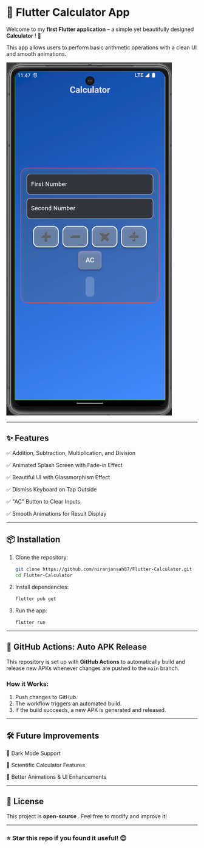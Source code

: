 
# 📱 Flutter Calculator App

Welcome to my **first Flutter application** – a simple yet beautifully designed  **Calculator** ! 🎉

This app allows users to perform basic arithmetic operations with a clean UI and smooth animations.

![Calculator Screenshot](/assets/image.png)

---

## ✨ Features

✅ Addition, Subtraction, Multiplication, and Division

✅ Animated Splash Screen with Fade-in Effect

✅ Beautiful UI with Glassmorphism Effect

✅ Dismiss Keyboard on Tap Outside

✅ "AC" Button to Clear Inputs

✅ Smooth Animations for Result Display

---

## 📦 Installation

1. Clone the repository:
   ```sh
   git clone https://github.com/niranjansah87/Flutter-Calculator.git
   cd Flutter-Calculator
   ```
2. Install dependencies:
   ```sh
   flutter pub get
   ```
3. Run the app:
   ```sh
   flutter run
   ```

---

## 🚀 GitHub Actions: Auto APK Release

This repository is set up with **GitHub Actions** to automatically build and release new APKs whenever changes are pushed to the `main` branch.

### How it Works:

1. Push changes to GitHub.
2. The workflow triggers an automated build.
3. If the build succeeds, a new APK is generated and released.

---

## 🛠️ Future Improvements

🔹 Dark Mode Support

🔹 Scientific Calculator Features

🔹 Better Animations & UI Enhancements

---

## 📜 License

This project is  **open-source** . Feel free to modify and improve it!

---

### ⭐ Star this repo if you found it useful! 😊
